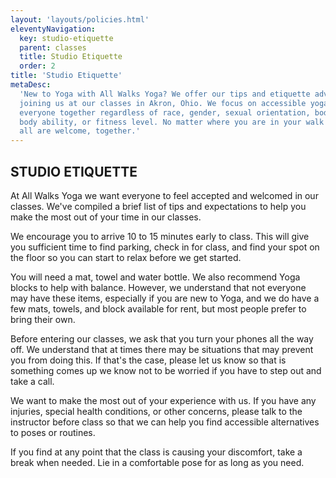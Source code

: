 ```yaml
---
layout: 'layouts/policies.html'
eleventyNavigation:
  key: studio-etiquette
  parent: classes
  title: Studio Etiquette
  order: 2
title: 'Studio Etiquette'
metaDesc:
  'New to Yoga with All Walks Yoga? We offer our tips and etiquette advice for
  joining us at our classes in Akron, Ohio. We focus on accessible yoga to bring
  everyone together regardless of race, gender, sexual orientation, body type,
  body ability, or fitness level. No matter where you are in your walk of life,
  all are welcome, together.'
---
```


## STUDIO ETIQUETTE

At All Walks Yoga we want everyone to feel accepted and welcomed in our classes.
We've compiled a brief list of tips and expectations to help you make the most
out of your time in our classes.

We encourage you to arrive 10 to 15 minutes early to class. This will give you
sufficient time to find parking, check in for class, and find your spot on the
floor so you can start to relax before we get started.

You will need a mat, towel and water bottle. We also recommend Yoga blocks to
help with balance. However, we understand that not everyone may have these
items, especially if you are new to Yoga, and we do have a few mats, towels, and
block available for rent, but most people prefer to bring their own.

Before entering our classes, we ask that you turn your phones all the way off.
We understand that at times there may be situations that may prevent you from
doing this. If that's the case, please let us know so that is something comes up
we know not to be worried if you have to step out and take a call.

We want to make the most out of your experience with us. If you have any
injuries, special health conditions, or other concerns, please talk to the
instructor before class so that we can help you find accessible alternatives to
poses or routines.

If you find at any point that the class is causing your discomfort, take a break
when needed. Lie in a comfortable pose for as long as you need.
